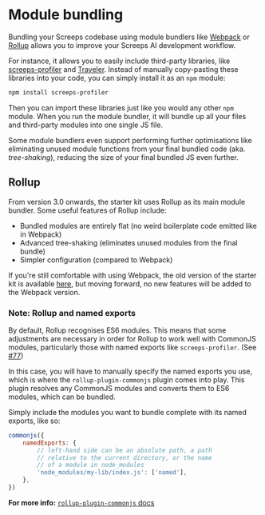 # Module bundling

Bundling your Screeps codebase using module bundlers like [Webpack](https://webpack.js.org/) or [Rollup](https://rollupjs.org/) allows you to improve your Screeps AI development workflow.

For instance, it allows you to easily include third-party libraries, like [screeps-profiler](https://github.com/screepers/screeps-profiler) and [Traveler](https://github.com/bonzaiferroni/Traveler). Instead of manually copy-pasting these libraries into your code, you can simply install it as an `npm` module:

```bash
npm install screeps-profiler
```

Then you can import these libraries just like you would any other `npm` module. When you run the module bundler, it will bundle up all your files and third-party modules into one single JS file.

Some module bundlers even support performing further optimisations like eliminating unused module functions from your final bundled code \(aka. _tree-shaking_\), reducing the size of your final bundled JS even further.

## Rollup

From version 3.0 onwards, the starter kit uses Rollup as its main module bundler. Some useful features of Rollup include:

-   Bundled modules are entirely flat \(no weird boilerplate code emitted like in Webpack\)
-   Advanced tree-shaking \(eliminates unused modules from the final bundle\)
-   Simpler configuration \(compared to Webpack\)

If you're still comfortable with using Webpack, the old version of the starter kit is available [here](https://github.com/screepers/screeps-typescript-starter/tree/legacy/webpack), but moving forward, no new features will be added to the Webpack version.

### Note: Rollup and named exports

By default, Rollup recognises ES6 modules. This means that some adjustments are necessary in order for Rollup to work well with CommonJS modules, particularly those with named exports like `screeps-profiler`. \(See [\#77](https://github.com/screepers/screeps-typescript-starter/issues/77)\)

In this case, you will have to manually specify the named exports you use, which is where the `rollup-plugin-commonjs` plugin comes into play. This plugin resolves any CommonJS modules and converts them to ES6 modules, which can be bundled.

Simply include the modules you want to bundle complete with its named exports, like so:

```javascript
commonjs({
    namedExports: {
        // left-hand side can be an absolute path, a path
        // relative to the current directory, or the name
        // of a module in node_modules
        'node_modules/my-lib/index.js': ['named'],
    },
})
```

**For more info:** [`rollup-plugin-commonjs` docs](https://github.com/rollup/rollup-plugin-commonjs)
